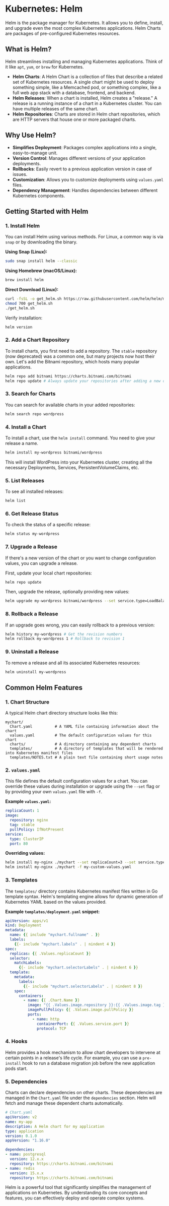 # Kubernetes: Helm

Helm is the package manager for Kubernetes. It allows you to define, install, and upgrade even the most complex Kubernetes applications. Helm Charts are packages of pre-configured Kubernetes resources.

## What is Helm?

Helm streamlines installing and managing Kubernetes applications. Think of it like `apt`, `yum`, or `brew` for Kubernetes.

*   **Helm Charts**: A Helm Chart is a collection of files that describe a related set of Kubernetes resources. A single chart might be used to deploy something simple, like a Memcached pod, or something complex, like a full web app stack with a database, frontend, and backend.
*   **Helm Releases**: When a chart is installed, Helm creates a "release." A release is a running instance of a chart in a Kubernetes cluster. You can have multiple releases of the same chart.
*   **Helm Repositories**: Charts are stored in Helm chart repositories, which are HTTP servers that house one or more packaged charts.

## Why Use Helm?

*   **Simplifies Deployment**: Packages complex applications into a single, easy-to-manage unit.
*   **Version Control**: Manages different versions of your application deployments.
*   **Rollbacks**: Easily revert to a previous application version in case of issues.
*   **Customization**: Allows you to customize deployments using `values.yaml` files.
*   **Dependency Management**: Handles dependencies between different Kubernetes components.

## Getting Started with Helm

### 1. Install Helm

You can install Helm using various methods. For Linux, a common way is via `snap` or by downloading the binary.

**Using Snap (Linux):**
```bash
sudo snap install helm --classic
```

**Using Homebrew (macOS/Linux):**
```bash
brew install helm
```

**Direct Download (Linux):**
```bash
curl -fsSL -o get_helm.sh https://raw.githubusercontent.com/helm/helm/main/scripts/get-helm-3
chmod 700 get_helm.sh
./get_helm.sh
```

Verify installation:
```bash
helm version
```

### 2. Add a Chart Repository

To install charts, you first need to add a repository. The `stable` repository (now deprecated) was a common one, but many projects now host their own. Let's add the Bitnami repository, which hosts many popular applications.

```bash
helm repo add bitnami https://charts.bitnami.com/bitnami
helm repo update # Always update your repositories after adding a new one
```

### 3. Search for Charts

You can search for available charts in your added repositories:

```bash
helm search repo wordpress
```

### 4. Install a Chart

To install a chart, use the `helm install` command. You need to give your release a name.

```bash
helm install my-wordpress bitnami/wordpress
```

This will install WordPress into your Kubernetes cluster, creating all the necessary Deployments, Services, PersistentVolumeClaims, etc.

### 5. List Releases

To see all installed releases:

```bash
helm list
```

### 6. Get Release Status

To check the status of a specific release:

```bash
helm status my-wordpress
```

### 7. Upgrade a Release

If there's a new version of the chart or you want to change configuration values, you can upgrade a release.

First, update your local chart repositories:
```bash
helm repo update
```

Then, upgrade the release, optionally providing new values:
```bash
helm upgrade my-wordpress bitnami/wordpress --set service.type=LoadBalancer
```

### 8. Rollback a Release

If an upgrade goes wrong, you can easily rollback to a previous version:

```bash
helm history my-wordpress # Get the revision numbers
helm rollback my-wordpress 1 # Rollback to revision 1
```

### 9. Uninstall a Release

To remove a release and all its associated Kubernetes resources:

```bash
helm uninstall my-wordpress
```

## Common Helm Features

### 1. Chart Structure

A typical Helm chart directory structure looks like this:

```
mychart/
  Chart.yaml          # A YAML file containing information about the chart
  values.yaml         # The default configuration values for this chart
  charts/             # A directory containing any dependent charts
  templates/          # A directory of templates that will be rendered into Kubernetes manifest files
  templates/NOTES.txt # A plain text file containing short usage notes
```

### 2. `values.yaml`

This file defines the default configuration values for a chart. You can override these values during installation or upgrade using the `--set` flag or by providing your own `values.yaml` file with `-f`.

**Example `values.yaml`:**
```yaml
replicaCount: 1
image:
  repository: nginx
  tag: stable
  pullPolicy: IfNotPresent
service:
  type: ClusterIP
  port: 80
```

**Overriding values:**
```bash
helm install my-nginx ./mychart --set replicaCount=3 --set service.type=LoadBalancer
helm install my-nginx ./mychart -f my-custom-values.yaml
```

### 3. Templates

The `templates/` directory contains Kubernetes manifest files written in Go template syntax. Helm's templating engine allows for dynamic generation of Kubernetes YAML based on the values provided.

**Example `templates/deployment.yaml` snippet:**
```yaml
apiVersion: apps/v1
kind: Deployment
metadata:
  name: {{ include "mychart.fullname" . }}
  labels:
    {{- include "mychart.labels" . | nindent 4 }}
spec:
  replicas: {{ .Values.replicaCount }}
  selector:
    matchLabels:
      {{- include "mychart.selectorLabels" . | nindent 6 }}
  template:
    metadata:
      labels:
        {{- include "mychart.selectorLabels" . | nindent 8 }}
    spec:
      containers:
        - name: {{ .Chart.Name }}
          image: "{{ .Values.image.repository }}:{{ .Values.image.tag }}"
          imagePullPolicy: {{ .Values.image.pullPolicy }}
          ports:
            - name: http
              containerPort: {{ .Values.service.port }}
              protocol: TCP
```

### 4. Hooks

Helm provides a hook mechanism to allow chart developers to intervene at certain points in a release's life cycle. For example, you can use a `pre-install` hook to run a database migration job before the new application pods start.

### 5. Dependencies

Charts can declare dependencies on other charts. These dependencies are managed in the `Chart.yaml` file under the `dependencies` section. Helm will fetch and manage these dependent charts automatically.

```yaml
# Chart.yaml
apiVersion: v2
name: my-app
description: A Helm chart for my application
type: application
version: 0.1.0
appVersion: "1.16.0"

dependencies:
- name: postgresql
  version: 12.x.x
  repository: https://charts.bitnami.com/bitnami
- name: redis
  version: 15.x.x
  repository: https://charts.bitnami.com/bitnami
```

Helm is a powerful tool that significantly simplifies the management of applications on Kubernetes. By understanding its core concepts and features, you can effectively deploy and operate complex systems.
